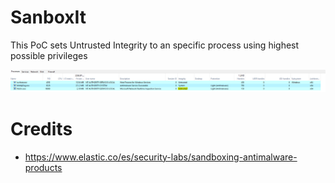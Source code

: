 # SanboxIt
This PoC sets Untrusted Integrity to an specific process using highest possible privileges 

![](img/untrusted.png)

# Credits
* https://www.elastic.co/es/security-labs/sandboxing-antimalware-products